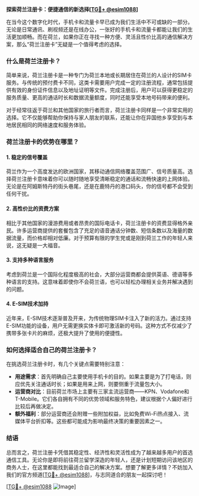 **探索荷兰注册卡：便捷通信的新选择[[TG💪+ @esim1088](https://t.me/s/esim1088)]**

在当今这个数字化时代，手机卡和流量卡早已成为我们生活中不可或缺的一部分。无论是日常通讯、刷视频还是在线办公，一张好的手机卡和流量卡都能让我们的生活更加顺畅。而在荷兰，如果你正在寻找一种方便、灵活且性价比高的通信解决方案，那么“荷兰注册卡”无疑是一个值得考虑的选择。

### **什么是荷兰注册卡？**

简单来说，荷兰注册卡是一种专门为荷兰本地或长期居住在荷兰的人设计的SIM卡服务。与传统的预付费卡不同，这类卡需要用户完成一定的注册流程，通常包括提供有效的身份证件信息以及地址证明等文件。完成注册后，用户可以获得更稳定的服务质量、更高的通话时长和数据流量额度，同时还能享受本地号码带来的便利。

对于经常往返于荷兰和其他国家的旅行者而言，荷兰注册卡同样是一个非常实用的选择。它不仅能够帮助你保持与家人朋友的联系，还能让你在异国他乡享受到与本地居民相同的网络速度和服务体验。

### **荷兰注册卡的优势在哪里？**

#### **1. 稳定的信号覆盖**
荷兰作为一个高度发达的欧洲国家，其移动通信网络覆盖范围广、信号质量高。选择荷兰注册卡意味着你可以随时随地享受清晰稳定的通话和流畅快速的上网体验。无论是在阿姆斯特丹的街头巷尾，还是在鹿特丹的港口码头，你的信号都不会受到任何干扰。

#### **2. 高性价比的资费方案**
相比于其他国家的漫游费用或者昂贵的国际电话卡，荷兰注册卡的资费显得格外亲民。许多运营商提供的套餐包含了充足的语音通话分钟数、短信条数以及海量的数据流量，而价格却相对低廉。对于预算有限的学生党或是刚到荷兰工作的年轻人来说，这无疑是一大福音。

#### **3. 支持多种语言服务**
考虑到荷兰是一个国际化程度极高的社会，大部分运营商都会提供英语、德语等多种语言的支持。这意味着即使你不会荷兰语，也可以轻松办理相关业务并解决遇到的问题。

#### **4. E-SIM技术加持**
近年来，E-SIM技术逐渐普及开来，为传统物理SIM卡注入了新的活力。通过支持E-SIM功能的设备，用户无需更换实体卡即可激活新的号码。这种方式不仅减少了携带多张卡片的麻烦，还极大提升了使用的便捷性。

### **如何选择适合自己的荷兰注册卡？**

在挑选荷兰注册卡时，有几个关键点需要特别注意：

- **用途需求**：首先明确自己主要使用手机卡的目的。如果主要是为了打电话，则应优先关注通话时长；如果是用来上网，则要侧重于流量包大小。
- **运营商对比**：目前荷兰市场上主要有三家主流运营商——KPN、Vodafone和T-Mobile。它们各自拥有不同的优势领域和服务特色，建议根据个人偏好进行比较后再做决定。
- **额外福利**：部分运营商还会附赠一些附加权益，比如免费Wi-Fi热点接入、流媒体平台折扣等。这些都可能成为影响最终决策的重要因素之一。

### **结语**

总而言之，荷兰注册卡凭借其稳定性、经济性和灵活性成为了越来越多用户的首选通信工具。无论你是即将前往荷兰留学深造的年轻人，还是计划短期访问该地区的商务人士，在这里都能找到最适合自己的解决方案。想要了解更多详情？不妨加入我们的官方频道[[TG💪+ @esim1088](https://t.me/s/esim1088)]，与志同道合的朋友一起探讨吧！

[[TG💪+ @esim1088](https://t.me/s/esim1088) ![Image](https://i.postimg.cc/4NQfJmqS/Snipaste-2025-05-13-00-14-12.png)]